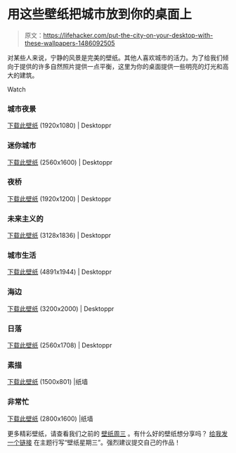# 用这些壁纸把城市放到你的桌面上

> 原文：<https://lifehacker.com/put-the-city-on-your-desktop-with-these-wallpapers-1486092505>

对某些人来说，宁静的风景是完美的壁纸。其他人喜欢城市的活力。为了给我们倾向于提供的许多自然照片提供一点平衡，这里为你的桌面提供一些明亮的灯光和高大的建筑。

Watch

### 城市夜景

[下载此壁纸](https://www.desktoppr.co/wallpapers/539) (1920x1080) | Desktoppr

### 迷你城市

[下载此壁纸](https://www.desktoppr.co/wallpapers/397592) (2560x1600) | Desktoppr

### 夜桥

[下载此壁纸](https://www.desktoppr.co/wallpapers/397678) (1920x1200) | Desktoppr

### 未来主义的

[下载此壁纸](https://www.desktoppr.co/wallpapers/396886) (3128x1836) | Desktoppr

### 城市生活

[下载此壁纸](https://www.desktoppr.co/wallpapers/397712) (4891x1944) | Desktoppr

### 海边

[下载此壁纸](https://a.desktopprassets.com/wallpapers/dde79b4d140619c9bb205a0d3f7af3b6c28927b1/preview_gmcwajq.jpg) (3200x2000) | Desktoppr

### 日落

[下载此壁纸](https://www.desktoppr.co/wallpapers/397687) (2560x1708) | Desktoppr

### 素描

[下载此壁纸](http://thepaperwall.com/wallpaper.php?view=2373941538ac14c89e47d14153c600a001283d1d) (1500x801) |纸墙

### 非常忙

[下载此壁纸](http://thepaperwall.com/wallpaper.php?view=448a6a82c4d41f10e1b279bd9bc15dd0976b4640) (2800x1600) |纸墙

更多精彩壁纸，请查看我们之前的 [壁纸周三](http://lifehacker.com/#!wallpaperwednesday) 。有什么好的壁纸想分享吗？ [给我发一个链接](mailto:adachis@lifehacker.com) 在主题行写“壁纸星期三”。强烈建议提交自己的作品！